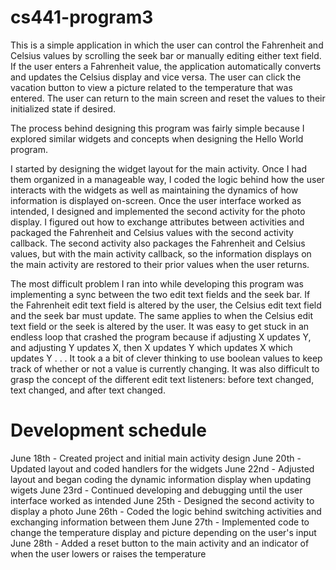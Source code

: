 # cs441-program3

This is a simple application in which the user can control the Fahrenheit and Celsius values by scrolling the seek bar or manually editing either text field. If the user enters a Fahrenheit value, the application automatically converts and updates the Celsius display and vice versa. The user can click the vacation button to view a picture related to the temperature that was entered. The user can return to the main screen and reset the values to their initialized state if desired.

The process behind designing this program was fairly simple because I explored similar widgets and concepts when designing the Hello World program. 

I started by designing the widget layout for the main activity. Once I had them organized in a manageable way, I coded the logic behind how the user interacts with the widgets as well as maintaining the dynamics of how information is displayed on-screen. Once the user interface worked as intended, I designed and implemented the second activity for the photo display. I figured out how to exchange attributes between activities and packaged the Fahrenheit and Celsius values with the second activity callback. The second activity also packages the Fahrenheit and Celsius values, but with the main activity callback, so the information displays on the main activity are restored to their prior values when the user returns.

The most difficult problem I ran into while developing this program was implementing a sync between the two edit text fields and the seek bar. If the Fahrenheit edit text field is altered by the user, the Celsius edit text field and the seek bar must update. The same applies to when the Celsius edit text field or the seek is altered by the user. It was easy to get stuck in an endless loop that crashed the program because if adjusting X updates Y, and adjusting Y updates X, then X updates Y which updates X which updates Y . . . It took a a bit of clever thinking to use boolean values to keep track of whether or not a value is currently changing. It was also difficult to grasp the concept of the different edit text listeners: before text changed, text changed, and after text changed.

# Development schedule
June 18th - Created project and initial main activity design
June 20th - Updated layout and coded handlers for the widgets
June 22nd - Adjusted layout and began coding the dynamic information display when updating wigets
June 23rd - Continued developing and debugging until the user interface worked as intended
June 25th - Designed the second activity to display a photo
June 26th - Coded the logic behind switching activities and exchanging information between them
June 27th - Implemented code to change the temperature display and picture depending on the user's input
June 28th - Added a reset button to the main activity and an indicator of when the user lowers or raises the temperature

